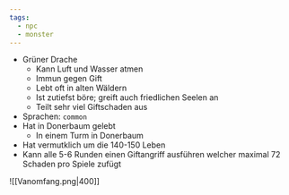 ```yaml
---
tags:
  - npc
  - monster
---
```

- Grüner Drache
	- Kann Luft und Wasser atmen
	- Immun gegen Gift
	- Lebt oft in alten Wäldern
	- Ist zutiefst böre; greift auch friedlichen Seelen an
	- Teilt sehr viel Giftschaden aus
- Sprachen: `common`
- Hat in Donerbaum gelebt
	- In einem Turm in Donerbaum
- Hat vermutklich um die 140-150 Leben
- Kann alle 5-6 Runden einen Giftangriff ausführen welcher maximal 72 Schaden pro Spiele zufügt

![[Vanomfang.png|400]]
